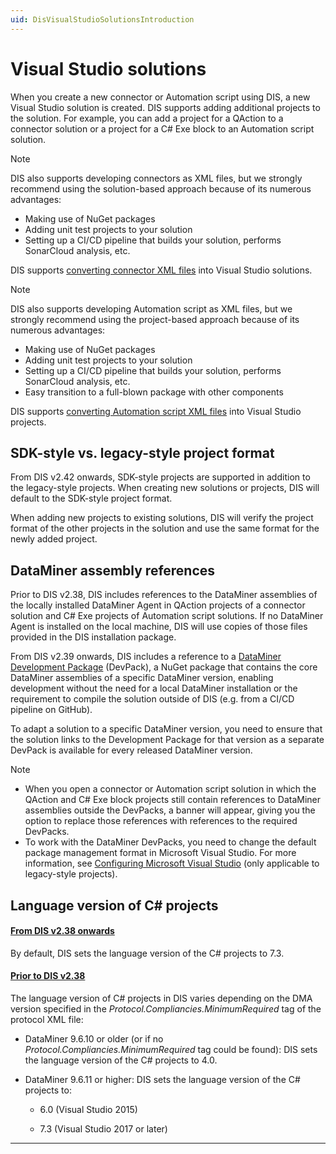 ```yaml
---
uid: DisVisualStudioSolutionsIntroduction
---
```


# Visual Studio solutions

When you create a new connector or Automation script using DIS, a new Visual Studio solution is created. DIS supports adding additional projects to the solution. For example, you can add a project for a QAction to a connector solution or a project for a C# Exe block to an Automation script solution.

> [!NOTE]
> DIS also supports developing connectors as XML files, but we strongly recommend using the solution-based approach because of its numerous advantages:
>
> - Making use of NuGet packages
> - Adding unit test projects to your solution
> - Setting up a CI/CD pipeline that builds your solution, performs SonarCloud analysis, etc.
>
> DIS supports [converting connector XML files](xref:Developing_connectors_as_Visual_Studio_solutions) into Visual Studio solutions.

> [!NOTE]
> DIS also supports developing Automation script as XML files, but we strongly recommend using the project-based approach because of its numerous advantages:
>
> - Making use of NuGet packages
> - Adding unit test projects to your solution
> - Setting up a CI/CD pipeline that builds your solution, performs SonarCloud analysis, etc.
> - Easy transition to a full-blown package with other components
>
> DIS supports [converting Automation script XML files](xref:skyline_dataminer_sdk_dataminer_package_project#existing_automation_script_files) into Visual Studio projects.

## SDK-style vs. legacy-style project format

From DIS v2.42 onwards, SDK-style projects are supported in addition to the legacy-style projects. When creating new solutions or projects, DIS will default to the SDK-style project format.

When adding new projects to existing solutions, DIS will verify the project format of the other projects in the solution and use the same format for the newly added project.

## DataMiner assembly references

Prior to DIS v2.38, DIS includes references to the DataMiner assemblies of the locally installed DataMiner Agent in QAction projects of a connector solution and C# Exe projects of Automation script solutions. If no DataMiner Agent is installed on the local machine, DIS will use copies of those files provided in the DIS installation package.

From DIS v2.39 onwards, DIS includes a reference to a [DataMiner Development Package](xref:TOODataMinerDevPackages) (DevPack), a NuGet package that contains the core DataMiner assemblies of a specific DataMiner version, enabling development without the need for a local DataMiner installation or the requirement to compile the solution outside of DIS (e.g. from a CI/CD pipeline on GitHub).

To adapt a solution to a specific DataMiner version, you need to ensure that the solution links to the Development Package for that version as a separate DevPack is available for every released DataMiner version.

> [!NOTE]
>
> - When you open a connector or Automation script solution in which the QAction and C# Exe block projects still contain references to DataMiner assemblies outside the DevPacks, a banner will appear, giving you the option to replace those references with references to the required DevPacks.
> - To work with the DataMiner DevPacks, you need to change the default package management format in Microsoft Visual Studio. For more information, see [Configuring Microsoft Visual Studio](xref:Configuring_Microsoft_Visual_Studio) (only applicable to legacy-style projects).

## Language version of C# projects

#### [From DIS v2.38 onwards](#tab/tabid-1)

By default, DIS sets the language version of the C# projects to 7.3.

#### [Prior to DIS v2.38](#tab/tabid-2)

The language version of C# projects in DIS varies depending on the DMA version specified in the *Protocol.Compliancies.MinimumRequired* tag of the protocol XML file:

- DataMiner 9.6.10 or older (or if no *Protocol.Compliancies.MinimumRequired* tag could be found): DIS sets the language version of the C# projects to 4.0.

- DataMiner 9.6.11 or higher: DIS sets the language version of the C# projects to:

  - 6.0 (Visual Studio 2015)

  - 7.3 (Visual Studio 2017 or later)

***

